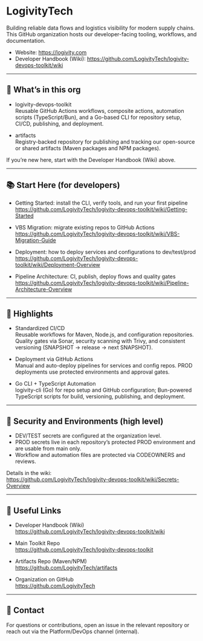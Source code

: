 # LogivityTech

Building reliable data flows and logistics visibility for modern supply chains.  
This GitHub organization hosts our developer-facing tooling, workflows, and documentation.

-  Website: https://logivity.com  
-  Developer Handbook (Wiki): https://github.com/LogivityTech/logivity-devops-toolkit/wiki

---

## 🚀 What’s in this org

-  logivity-devops-toolkit  
    Reusable GitHub Actions workflows, composite actions, automation scripts (TypeScript/Bun), and a Go-based CLI for repository setup, CI/CD, publishing, and deployment.

-  artifacts  
    Registry-backed repository for publishing and tracking our open-source or shared artifacts (Maven packages and NPM packages).

If you’re new here, start with the Developer Handbook (Wiki) above.

---

## 📚 Start Here (for developers)

-  Getting Started: install the CLI, verify tools, and run your first pipeline  
  https://github.com/LogivityTech/logivity-devops-toolkit/wiki/Getting-Started

-  VBS Migration: migrate existing repos to GitHub Actions  
  https://github.com/LogivityTech/logivity-devops-toolkit/wiki/VBS-Migration-Guide

-  Deployment: how to deploy services and configurations to dev/test/prod  
  https://github.com/LogivityTech/logivity-devops-toolkit/wiki/Deployment-Overview

-  Pipeline Architecture: CI, publish, deploy flows and quality gates  
  https://github.com/LogivityTech/logivity-devops-toolkit/wiki/Pipeline-Architecture-Overview

---

## 🧩 Highlights

-  Standardized CI/CD  
  Reusable workflows for Maven, Node.js, and configuration repositories. Quality gates via Sonar, security scanning with Trivy, and consistent versioning (SNAPSHOT → release → next SNAPSHOT).

-  Deployment via GitHub Actions  
  Manual and auto-deploy pipelines for services and config repos. PROD deployments use protected environments and approval gates.

-  Go CLI + TypeScript Automation  
  logivity-cli (Go) for repo setup and GitHub configuration; Bun-powered TypeScript scripts for build, versioning, publishing, and deployment.

---

## 🔐 Security and Environments (high level)

-  DEV/TEST secrets are configured at the organization level.  
-  PROD secrets live in each repository’s protected PROD environment and are usable from main only.  
-  Workflow and automation files are protected via CODEOWNERS and reviews.

Details in the wiki:  
https://github.com/LogivityTech/logivity-devops-toolkit/wiki/Secrets-Overview

---

## 🧭 Useful Links

-  Developer Handbook (Wiki)  
  https://github.com/LogivityTech/logivity-devops-toolkit/wiki

-  Main Toolkit Repo  
  https://github.com/LogivityTech/logivity-devops-toolkit

-  Artifacts Repo (Maven/NPM)  
  https://github.com/LogivityTech/artifacts

-  Organization on GitHub  
  https://github.com/LogivityTech

---

## 💬 Contact

For questions or contributions, open an issue in the relevant repository or reach out via the Platform/DevOps channel (internal).
